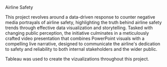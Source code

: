 Airline Safety 

This project revolves around a data-driven response to counter negative media portrayals of airline safety, highlighting the truth behind airline safety trends through effective data visualization and storytelling. Tasked with changing public perception, the initiative culminates in a meticulously crafted video presentation that combines PowerPoint visuals with a compelling live narrative, designed to communicate the airline's dedication to safety and reliability to both internal stakeholders and the wider public. 

Tableau was used to create the vizualizations throughout this project. 

